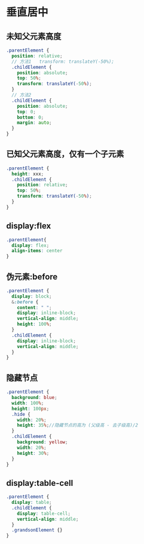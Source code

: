 # 垂直居中

<verticalCenterA/>

## 未知父元素高度
```scss
.parentElement {
  position: relative;
  // 方法1   transform: translateY(-50%);
  .childElement {
    position: absolute;
    top: 50%;
    transform: translateY(-50%);
  }
  // 方法2
  .childElement {
    position: absolute;
    top: 0;
    bottom: 0;
    margin: auto;
  }
}

```

## 已知父元素高度，仅有一个子元素
```scss
.parentElement {
  height: xxx;
  .childElement {
    position: relative;
    top: 50%;
    transform: translateY(-50%);
  }
}
```

## display:flex
```scss
.parentElement{
  display: flex;
  align-items: center
}
```

## 伪元素:before
```scss
.parentElement {
  display: block;
  &:before {
    content: " ";
    display: inline-block;
    vertical-align: middle;
    height: 100%;
  }
  .childElement {
    display: inline-block;
    vertical-align: middle;
  }
}
```


## 隐藏节点
```scss
.parentElement {
  background: blue;
  width: 100%;
  height: 100px;
  .hide {
    width: 20%;
    height: 35%;//隐藏节点的高为 (父级高 - 去子级高)/2
  }
  .childElement {
    background: yellow;
    width: 20%;
    height: 30%;
  }
}
```


## display:table-cell
<verticalCenterB/>

```scss
.parentElement {
  display: table;
  .childElement {
    display: table-cell;
    vertical-align: middle;
  }
  .grandsonElement {}
}
```


